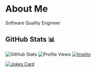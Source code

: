 # About Me
Software Quality Engineer 

## GitHub Stats 📊
![GitHub Stats](https://github-readme-stats.vercel.app/api?username=Zhirnoff&show_icons=true&theme=transparent)
![Profile Views](https://komarev.com/ghpvc/?username=Zhirnoff)
[![trophy](https://github-profile-trophy.vercel.app/?username=Zhirnoff&theme=onedark)](https://github.com/ryo-ma/github-profile-trophy)
<!-- Случайная шутка про программирование -->
[![Jokes Card](https://readme-jokes.vercel.app/api)](https://github.com/ABSphreak/readme-jokes)
